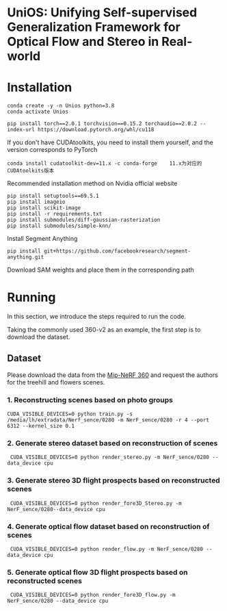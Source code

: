 #  UniOS: Unifying Self-supervised Generalization Framework for Optical Flow and Stereo in Real-world

# Installation
```
conda create -y -n Unios python=3.8
conda activate Unios 

pip install torch==2.0.1 torchvision==0.15.2 torchaudio==2.0.2 --index-url https://download.pytorch.org/whl/cu118
```
If you don't have CUDAtoolkits, you need to install them yourself, and the version corresponds to PyTorch
```
conda install cudatoolkit-dev=11.x -c conda-forge    11.x为对应的CUDAtoolkits版本
```
Recommended installation method on Nvidia official website
```
pip install setuptools==69.5.1
pip install imageio
pip install scikit-image
pip install -r requirements.txt
pip install submodules/diff-gaussian-rasterization
pip install submodules/simple-knn/
```

Install Segment Anything
```
pip install git+https://github.com/facebookresearch/segment-anything.git
```
Download SAM weights and place them in the corresponding path

# Running 

In this section, we introduce the steps required to run the code.

Taking the commonly used 360-v2 as an example, the first step is to download the dataset.
## Dataset
Please download the data from the [Mip-NeRF 360](https://jonbarron.info/mipnerf360/) and request the authors for the treehill and flowers scenes.
### 1. Reconstructing scenes based on photo groups
```
CUDA_VISIBLE_DEVICES=0 python train.py -s /media/lh/extradata/Nerf_sence/0280 -m NerF_sence/0280 -r 4 --port 6312 --kernel_size 0.1
```
### 2. Generate stereo dataset based on reconstruction of scenes
```
 CUDA_VISIBLE_DEVICES=0 python render_stereo.py -m NerF_sence/0280 --data_device cpu
```
### 3. Generate stereo 3D flight prospects based on reconstructed scenes
```
 CUDA_VISIBLE_DEVICES=0 python render_fore3D_Stereo.py -m NerF_sence/0280--data_device cpu
```

### 4. Generate optical flow dataset based on reconstruction of scenes
```
 CUDA_VISIBLE_DEVICES=0 python render_flow.py -m NerF_sence/0280 --data_device cpu
```
### 5. Generate optical flow 3D flight prospects based on reconstructed scenes
```
 CUDA_VISIBLE_DEVICES=0 python render_fore3D_flow.py -m NerF_sence/0280 --data_device cpu
```
